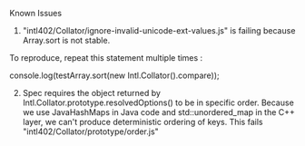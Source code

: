 Known Issues

1. "intl402/Collator/ignore-invalid-unicode-ext-values.js" is failing because Array.sort is not stable.

To reproduce, repeat this statement multiple times : 

console.log(testArray.sort(new Intl.Collator().compare));

2. Spec requires the object returned by Intl.Collator.prototype.resolvedOptions() to be in specific order. Because we use JavaHashMaps in Java code and std::unordered_map in the C++ layer, we can't produce deterministic ordering of keys. This fails "intl402/Collator/prototype/order.js"